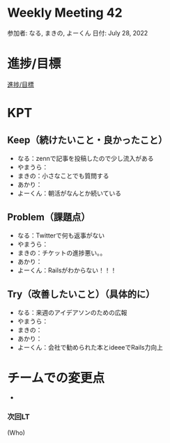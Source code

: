 # Weekly Meeting 42

参加者: なる, まきの, よーくん
日付: July 28, 2022

# 進捗/目標

[進捗/目標](Weekly%20Meeting%2042%2056f52942b0b14fd8ad8af12cd80df01d/%E9%80%B2%E6%8D%97%20%E7%9B%AE%E6%A8%99%20c21e6fb0fecc48a8a3fcac7f8727f976.csv)

# KPT

## Keep（続けたいこと・良かったこと）

- なる：zennで記事を投稿したので少し流入がある
- やまうら：
- まきの：小さなことでも質問する
- あかり：
- よーくん：朝活がなんとか続いている

## Problem（課題点）

- なる：Twitterで何も返事がない
- やまうら：
- まきの：チケットの進捗悪い。。
- あかり：
- よーくん：Railsがわからない！！！

## Try（改善したいこと）（具体的に）

- なる：来週のアイデアソンのための広報
- やまうら：
- まきの：
- あかり：
- よーくん：会社で勧められた本とideeeでRails力向上

# チームでの変更点

- 

### 次回LT

(Who)